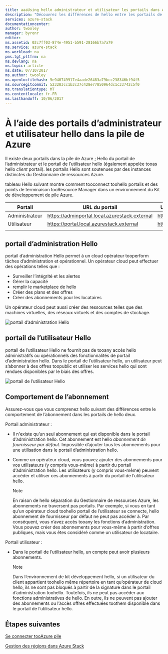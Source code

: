 ```yaml
---
title: aaaUsing hello administrateur et utilisateur les portails dans Azure pile | Documents Microsoft
description: "Découvrez les différences de hello entre les portails de hello administrateur et utilisateur dans la pile de Azure."
services: azure-stack
documentationcenter: 
author: twooley
manager: byronr
editor: 
ms.assetid: 02c7ff03-874e-4951-b591-28166b7a7a79
ms.service: azure-stack
ms.workload: na
pms.tgt_pltfrm: na
ms.devlang: na
ms.topic: article
ms.date: 07/10/2017
ms.author: twooley
ms.openlocfilehash: 5e940749917e4aade26483a79bcc238346bf94f5
ms.sourcegitcommit: 523283cc1b3c37c428e77850964dc1c33742c5f0
ms.translationtype: MT
ms.contentlocale: fr-FR
ms.lasthandoff: 10/06/2017
---
```

# <a name="using-hello-administrator-and-user-portals-in-azure-stack"></a>À l’aide des portails d’administrateur et utilisateur hello dans la pile de Azure

Il existe deux portails dans la pile de Azure ; Hello du portail de l’administrateur et le portail de l’utilisateur hello (également appelée tooas hello *client* portail). les portails Hello sont soutenues par des instances distinctes du Gestionnaire de ressources Azure.

tableau Hello suivant montre comment tooconnect toohello portails et des points de terminaison tooResource Manager dans un environnement du Kit de développement de pile Azure.

|  Portail | URL du portail | URL de point de terminaison Resource Manager |   
| -------- | ------------- | ------- |  
| Administrateur | https://adminportal.local.azurestack.external  | https://adminmanagement.local.azurestack.external  |  
| Utilisateur | https://portal.local.azurestack.external | https://management.local.azurestack.external  |
| | |

## <a name="hello-administrator-portal"></a>portail d’administration Hello

portail d’administration Hello permet à un cloud opérateur tooperform tâches d’administration et opérationnel. Un opérateur cloud peut effectuer des opérations telles que :
* Surveiller l’intégrité et les alertes
* Gérer la capacité
* remplir le marketplace de hello
* Créer des plans et des offres
* Créer des abonnements pour les locataires

Un opérateur cloud peut aussi créer des ressources telles que des machines virtuelles, des réseaux virtuels et des comptes de stockage.

 ![portail d’administration Hello](media/azure-stack-manage-portals/image1.png)

 ## <a name="hello-user-portal"></a>portail de l’utilisateur Hello

 portail de l’utilisateur Hello ne fournit pas de tooany accès hello administratifs ou opérationnels des fonctionnalités de portail d’administration hello. Dans le portail de l’utilisateur hello, un utilisateur peut s’abonner à des offres toopublic et utiliser les services hello qui sont rendues disponibles par le biais des offres.

  ![portail de l’utilisateur Hello](media/azure-stack-manage-portals/image2.png)
 
 ## <a name="subscription-behavior"></a>Comportement de l’abonnement
 
 Assurez-vous que vous comprenez hello suivant des différences entre le comportement de l’abonnement dans les portails de hello deux.

 Portail administrateur :
* Il n'existe qu’un seul abonnement qui est disponible dans le portail d’administration hello. Cet abonnement est hello *abonnement de fournisseur par défaut*. Impossible d’ajouter tous les abonnements pour une utilisation dans le portail d’administration hello.
* Comme un opérateur cloud, vous pouvez ajouter des abonnements pour vos utilisateurs (y compris vous-même) à partir du portail d’administration hello. Les utilisateurs (y compris vous-même) peuvent accéder et utiliser ces abonnements à partir du portail de l’utilisateur hello.

  >[!NOTE]
  En raison de hello séparation du Gestionnaire de ressources Azure, les abonnements ne traversent pas portails. Par exemple, si vous en tant qu’un opérateur cloud toohello portail de l’utilisateur se connecte, hello abonnement de fournisseur par défaut ne peut pas accéder à. Par conséquent, vous n’avez accès tooany les fonctions d’administration. Vous pouvez créer des abonnements pour vous-même à partir d’offres publiques, mais vous êtes considéré comme un utilisateur de locataire.

Portail utilisateur :
* Dans le portail de l’utilisateur hello, un compte peut avoir plusieurs abonnements.

  >[!NOTE]
  Dans l’environnement de kit développement hello, si un utilisateur du client appartient toohello même répertoire en tant qu’opérateur de cloud hello, ils ne sont pas bloqués à partir de la signature dans le portail d’administration toohello. Toutefois, ils ne peut pas accéder aux fonctions administratives de hello. En outre, ils ne peuvent pas ajouter des abonnements ou l’accès offres effectuées toothem disponible dans le portail de l’utilisateur hello.

## <a name="next-steps"></a>Étapes suivantes

[Se connecter tooAzure pile](azure-stack-connect-azure-stack.md)

[Gestion des régions dans Azure Stack](azure-stack-region-management.md)
